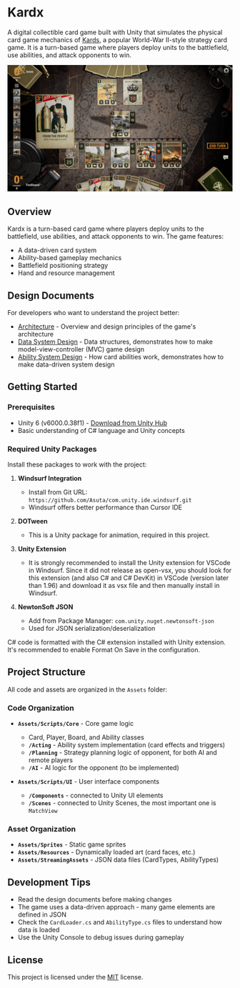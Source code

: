 # Kardx

A digital collectible card game built with Unity that simulates the physical card game mechanics of [Kards](https://kards.com/), a popular World-War II-style strategy card game. It is a turn-based game where players deploy units to the battlefield, use abilities, and attack opponents to win.

![Kards](./Docs/Images/Kards.jpg)

## Overview

Kardx is a turn-based card game where players deploy units to the battlefield, use abilities, and attack opponents to win. The game features:

- A data-driven card system
- Ability-based gameplay mechanics
- Battlefield positioning strategy
- Hand and resource management

## Design Documents

For developers who want to understand the project better:

- [Architecture](./Docs/Arch.md) - Overview and design principles of the game's architecture
- [Data System Design](./Docs/Data.md) - Data structures, demonstrates how to make model-view-controller (MVC) game design
- [Ability System Design](./Docs/Ability.md) - How card abilities work, demonstrates how to make data-driven system design

## Getting Started

### Prerequisites

- Unity 6 (v6000.0.38f1) - [Download from Unity Hub](https://unity.com/download)
- Basic understanding of C# language and Unity concepts

### Required Unity Packages

Install these packages to work with the project:

1. **Windsurf Integration**
   - Install from Git URL: `https://github.com/Asuta/com.unity.ide.windsurf.git`
   - Windsurf offers better performance than Cursor IDE

1. **DOTween**
 	 - This is a Unity package for animation, required in this project.

1. **Unity Extension**
   - It is strongly recommended to install the Unity extension for VSCode in Windsurf. Since it did not release as open-vsx, you should look for this extension (and also C# and C# DevKit) in VSCode (version later than 1.96) and download it as vsx file and then manually install in Windsurf.

1. **NewtonSoft JSON**
   - Add from Package Manager: `com.unity.nuget.newtonsoft-json`
   - Used for JSON serialization/deserialization

C# code is formatted with the C# extension installed with Unity extension. It's recommended to enable Format On Save in the configuration.

## Project Structure

All code and assets are organized in the `Assets` folder:

### Code Organization

- **`Assets/Scripts/Core`** - Core game logic
  - Card, Player, Board, and Ability classes
  - **`/Acting`** - Ability system implementation (card effects and triggers)
  - **`/Planning`** - Strategy planning logic of opponent, for both AI and remote players
  - **`/AI`** - AI logic for the opponent (to be implemented)

- **`Assets/Scripts/UI`** - User interface components
  - **`/Components`** - connected to Unity UI elements
  - **`/Scenes`** - connected to Unity Scenes, the most important one is `MatchView`

### Asset Organization

- **`Assets/Sprites`** - Static game sprites
- **`Assets/Resources`** - Dynamically loaded art (card faces, etc.)
- **`Assets/StreamingAssets`** - JSON data files (CardTypes, AbilityTypes)

## Development Tips

- Read the design documents before making changes
- The game uses a data-driven approach - many game elements are defined in JSON
- Check the `CardLoader.cs` and `AbilityType.cs` files to understand how data is loaded
- Use the Unity Console to debug issues during gameplay

## License

This project is licensed under the [MIT](./LICENSE) license.
